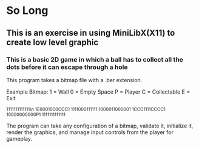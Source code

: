 # So Long
## This is an exercise in using MiniLibX(X11) to create low level graphic
### This is a basic 2D game in which a ball has to collect all the dots before it can escape through a hole

This program takes a bitmap file with a .ber extension. 

Example Bitmap:
1 = Wall
0 = Empty Space
P = Player
C = Collectable
E = Exit

<sub>1111111111111\\n
1E0001000CCC1
1111000111111
1000011000001
1CCC1111CCCC1
10000000000P1
1111111111111</sub>

The program can take any configuration of a bitmap, validate it, initialize it, render the graphics, and manage input controls from the player for gameplay.
